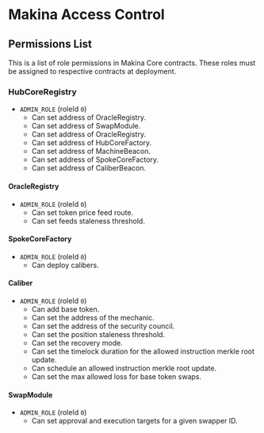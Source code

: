 # Makina Access Control

## Permissions List

This is a list of role permissions in Makina Core contracts. These roles must be assigned to respective contracts at deployment.

### HubCoreRegistry

- `ADMIN_ROLE` (roleId `0`)
  - Can set address of OracleRegistry.
  - Can set address of SwapModule.
  - Can set address of OracleRegistry.
  - Can set address of HubCoreFactory.
  - Can set address of MachineBeacon.
  - Can set address of SpokeCoreFactory.
  - Can set address of CaliberBeacon.

#### OracleRegistry

- `ADMIN_ROLE` (roleId `0`)
  - Can set token price feed route.
  - Can set feeds staleness threshold.

#### SpokeCoreFactory

- `ADMIN_ROLE` (roleId `0`)
  - Can deploy calibers.

#### Caliber

- `ADMIN_ROLE` (roleId `0`)
  - Can add base token.
  - Can set the address of the mechanic.
  - Can set the address of the security council.
  - Can set the position staleness threshold.
  - Can set the recovery mode.
  - Can set the timelock duration for the allowed instruction merkle root update.
  - Can schedule an allowed instruction merkle root update.
  - Can set the max allowed loss for base token swaps.

#### SwapModule

- `ADMIN_ROLE` (roleId `0`)
  - Can set approval and execution targets for a given swapper ID.
